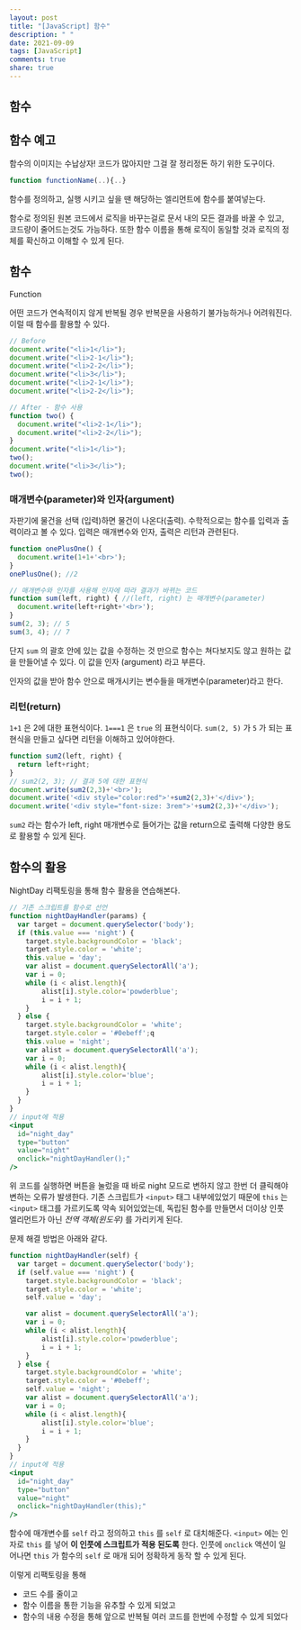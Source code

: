 ```yaml
---
layout: post
title: "[JavaScript] 함수"
description: " "
date: 2021-09-09
tags: [JavaScript]
comments: true
share: true
---
```


## 함수

## 함수 예고

함수의 이미지는 수납상자! 코드가 많아지만 그걸 잘 정리정돈 하기 위한 도구이다.

```jsx
function functionName(..){..}
```

함수를 정의하고, 실행 시키고 싶을 땐 해당하는 엘리먼트에 함수를 붙여넣는다.

함수로 정의된 원본 코드에서 로직을 바꾸는걸로 문서 내의 모든 결과를 바꿀 수 있고, 코드량이 줄어드는것도 가능하다. 또한 함수 이름을 통해 로직이 동일할 것과 로직의 정체를 확신하고 이해할 수 있게 된다.

## 함수

Function

어떤 코드가 연속적이지 않게 반복될 경우 반복문을 사용하기 불가능하거나 어려워진다. 이럴 때 함수를 활용할 수 있다. 

```jsx
// Before
document.write("<li>1</li>");
document.write("<li>2-1</li>");
document.write("<li>2-2</li>");
document.write("<li>3</li>");
document.write("<li>2-1</li>");
document.write("<li>2-2</li>");

// After - 함수 사용
function two() {
  document.write("<li>2-1</li>");
  document.write("<li>2-2</li>");
}
document.write("<li>1</li>");
two();
document.write("<li>3</li>");
two();
```

### 매개변수(parameter)와 인자(argument)

자판기에 물건을 선택 (입력)하면 물건이 나온다(출력). 수학적으로는 함수를 입력과 출력이라고 볼 수 있다. 입력은 매개변수와 인자, 출력은 리턴과 관련된다.

```jsx
function onePlusOne() {
  document.write(1+1+'<br>');
}
onePlusOne(); //2

// 매개변수와 인자를 사용해 인자에 따라 결과가 바뀌는 코드
function sum(left, right) { //(left, right) 는 매개변수(parameter)
  document.write(left+right+'<br>');
}
sum(2, 3); // 5
sum(3, 4); // 7
```

단지 `sum` 의 괄호 안에 있는 값을 수정하는 것 만으로 함수는 쳐다보지도 않고 원하는 값을 만들어낼 수 있다. 이 값을 인자 (argument) 라고 부른다.

인자의 값을 받아 함수 안으로 매개시키는 변수들을 매개변수(parameter)라고 한다.

### 리턴(return)

`1+1` 은 2에 대한 표현식이다. `1===1` 은 `true` 의 표현식이다. `sum(2, 5)` 가 `5` 가 되는 표현식을 만들고 싶다면 리턴을 이해하고 있어야한다.

```jsx
function sum2(left, right) {
  return left+right;
}
// sum2(2, 3); // 결과 5에 대한 표현식
document.write(sum2(2,3)+'<br>');
document.write('<div style="color:red">'+sum2(2,3)+'</div>');
document.write('<div style="font-size: 3rem">'+sum2(2,3)+'</div>');
```

`sum2` 라는 함수가 left, right 매개변수로 들어가는 값을 return으로 출력해 다양한 용도로 활용할 수 있게 된다.

## 함수의 활용

NightDay 리팩토링을 통해 함수 활용을 연습해본다.

```jsx
// 기존 스크립트를 함수로 선언
function nightDayHandler(params) {
  var target = document.querySelector('body');
  if (this.value === 'night') {
    target.style.backgroundColor = 'black';
    target.style.color = 'white';
    this.value = 'day';
    var alist = document.querySelectorAll('a');
    var i = 0;
    while (i < alist.length){
        alist[i].style.color='powderblue';
        i = i + 1;
    }
  } else {
    target.style.backgroundColor = 'white';
    target.style.color = '#0ebeff';q
    this.value = 'night';
    var alist = document.querySelectorAll('a');
    var i = 0;
    while (i < alist.length){
        alist[i].style.color='blue';
        i = i + 1;
    }
  }
}
// input에 적용
<input
  id="night_day"
  type="button"
  value="night"
  onclick="nightDayHandler();"
/>
```

위 코드를 실행하면 버튼을 눌렀을 때 바로 night 모드로 변하지 않고 한번 더 클릭해야 변하는 오류가 발생한다. 기존 스크립트가 `<input>`  태그 내부에있었기 때문에 `this` 는 `<input>` 태그를 가르키도록 약속 되어있었는데, 독립된 함수를 만들면서 더이상 인풋 엘리먼트가 아닌 *전역 객체(윈도우)* 를 가리키게 된다.

 문제 해결 방법은 아래와 같다.

```jsx
function nightDayHandler(self) {
  var target = document.querySelector('body');
  if (self.value === 'night') {
    target.style.backgroundColor = 'black';
    target.style.color = 'white';
    self.value = 'day';

    var alist = document.querySelectorAll('a');
    var i = 0;
    while (i < alist.length){
        alist[i].style.color='powderblue';
        i = i + 1;
    }
  } else {
    target.style.backgroundColor = 'white';
    target.style.color = '#0ebeff';
    self.value = 'night';
    var alist = document.querySelectorAll('a');
    var i = 0;
    while (i < alist.length){
        alist[i].style.color='blue';
        i = i + 1;
    }
  }
}
// input에 적용
<input
  id="night_day"
  type="button"
  value="night"
  onclick="nightDayHandler(this);"
/>
```

함수에 매개변수를 `self` 라고 정의하고 `this` 를 `self` 로 대치해준다. `<input>` 에는 인자로 `this` 를 넣어 **이 인풋에 스크립트가 적용 된도록** 한다. 인풋에 `onclick` 액션이 일어나면 `this` 가 함수의 `self` 로 매개 되어 정확하게 동작 할 수 있게 된다.

 이렇게 리팩토링을 통해

- 코드 수를 줄이고
- 함수 이름을 통한 기능을 유추할 수 있게 되었고
- 함수의 내용 수정을 통해 앞으로 반복될 여러 코드를 한번에 수정할 수 있게 되었다